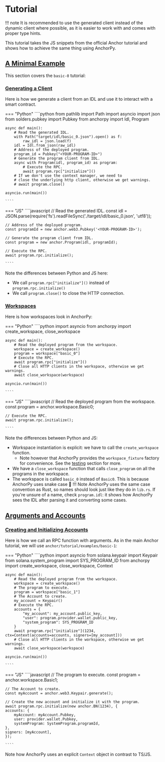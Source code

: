 # Tutorial


!!! note
    It is recommended to use the generated client instead of the dynamic client where possible, as it is easier to
    work with and comes with proper type hints.

This tutorial takes the JS snippets from the official Anchor tutorial
and shows how to achieve the same thing using AnchorPy.

## [A Minimal Example](https://project-serum.github.io/anchor/tutorials/tutorial-0.html)
This section covers the `basic-0` tutorial:
### [Generating a Client](https://project-serum.github.io/anchor/tutorials/tutorial-0.html#generating-a-client)
Here is how we generate a client from an IDL and use it to interact with a smart contract.


=== "Python"
    ````python
    from pathlib import Path
    import asyncio
    import json
    from solders.pubkey import Pubkey
    from anchorpy import Idl, Program

    async def main():
        # Read the generated IDL.
        with Path("target/idl/basic_0.json").open() as f:
            raw_idl = json.load(f)
        idl = Idl.from_json(raw_idl)
        # Address of the deployed program.
        program_id = Pubkey("<YOUR-PROGRAM-ID>")
        # Generate the program client from IDL.
        async with Program(idl, program_id) as program:
            # Execute the RPC.
            await program.rpc["initialize"]()
        # If we don't use the context manager, we need to
        # close the underlying http client, otherwise we get warnings.
        # await program.close()

    asyncio.run(main())

    ````

=== "JS"
    ````javascript
    // Read the generated IDL.
    const idl = JSON.parse(require('fs').readFileSync('./target/idl/basic_0.json', 'utf8'));

    // Address of the deployed program.
    const programId = new anchor.web3.Pubkey('<YOUR-PROGRAM-ID>');

    // Generate the program client from IDL.
    const program = new anchor.Program(idl, programId);

    // Execute the RPC.
    await program.rpc.initialize();

    ````

Note the differences between Python and JS here:

- We call `program.rpc["initialize"]()` instead of `program.rpc.initialize()`
- We call `program.close()` to close the HTTP connection.

### [Workspaces](https://project-serum.github.io/anchor/tutorials/tutorial-0.html#workspaces)

Here is how workspaces look in AnchorPy:


=== "Python"
    ````python
    import asyncio
    from anchorpy import create_workspace, close_workspace

    async def main():
        # Read the deployed program from the workspace.
        workspace = create_workspace()
        program = workspace["basic_0"]
        # Execute the RPC.
        await program.rpc["initialize"]()
        # Close all HTTP clients in the workspace, otherwise we get warnings.
        await close_workspace(workspace)
    
    asyncio.run(main())

    ````

=== "JS"
    ````javascript
    // Read the deployed program from the workspace.
    const program = anchor.workspace.Basic0;

    // Execute the RPC.
    await program.rpc.initialize();

    ````

Note the differences between Python and JS:

- Workspace instantiation is explicit: we have to call the `create_workspace` function.
    - Note however that AnchorPy provides the `workspace_fixture` factory for convenience.
      See the [testing](../testing/index.md) section for more.
- We have a `close_workspace` function that calls `close_program` on all the programs
in the workspace.
- The workspace is called `basic_0` instead of `Basic0`. This is because AnchorPy uses snake case 🐍
!!! Note
    AnchorPy uses the same case convention as Rust, so names should look just like they do in `lib.rs`.
    If you're unsure of a name, check `program.idl`: it shows how AnchorPy sees the IDL after parsing
    it and converting some cases.

## [Arguments and Accounts](https://project-serum.github.io/anchor/tutorials/tutorial-1.html)
### [Creating and Initializing Accounts](https://project-serum.github.io/anchor/tutorials/tutorial-1.html#creating-and-initializing-accounts)

Here is how we call an RPC function with arguments.
As in the main Anchor tutorial, we will use `anchor/tutorial/examples/basic-1`:

=== "Python"
    ````python
    import asyncio
    from solana.keypair import Keypair
    from solana.system_program import SYS_PROGRAM_ID
    from anchorpy import create_workspace, close_workspace, Context

    async def main():
        # Read the deployed program from the workspace.
        workspace = create_workspace()
        # The program to execute.
        program = workspace["basic_1"]
        # The Account to create.
        my_account = Keypair()
        # Execute the RPC.
        accounts = {
            "my_account": my_account.public_key,
            "user": program.provider.wallet.public_key,
            "system_program": SYS_PROGRAM_ID
        }
        await program.rpc["initialize"](1234, ctx=Context(accounts=accounts, signers=[my_account]))
        # Close all HTTP clients in the workspace, otherwise we get warnings.
        await close_workspace(workspace)
    
    asyncio.run(main())

    ````

=== "JS"
    ````javascript
    // The program to execute.
    const program = anchor.workspace.Basic1;

    // The Account to create.
    const myAccount = anchor.web3.Keypair.generate();

    // Create the new account and initialize it with the program.
    await program.rpc.initialize(new anchor.BN(1234), {
    accounts: {
        myAccount: myAccount.Pubkey,
        user: provider.wallet.Pubkey,
        systemProgram: SystemProgram.programId,
    },
    signers: [myAccount],
    });

    ````

Note how AnchorPy uses an explicit `Context` object in contrast to TS/JS.
